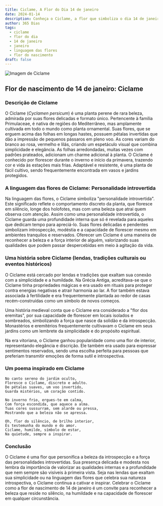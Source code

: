 ```yaml
---
title: Ciclame, A Flor do Dia 14 de janeiro
date: 2024-01-14
description: Conheça o Ciclame, a flor que simboliza o dia 14 de janeiro e seu significado 'Personalidade introvertida'. Explore a beleza e o simbolismo desta flor encantadora.
author: 365 Dias
tags:
  - ciclame
  - flor do dia
  - 14 de janeiro
  - janeiro
  - linguagem das flores
  - flor do nascimento
draft: false
---
```


![Imagem de Ciclame](https://cdn.pixabay.com/photo/2014/10/08/17/43/cyclamen-480477_1280.jpg#center)

## Flor de nascimento de 14 de janeiro: Ciclame

### Descrição de Ciclame

O Ciclame (_Cyclamen persicum_) é uma planta perene de rara beleza, admirada por suas flores delicadas e formato único. Pertencente à família Primulaceae, é nativa de regiões do Mediterrâneo, mas amplamente cultivada em todo o mundo como planta ornamental. Suas flores, que se erguem acima das folhas em longas hastes, possuem pétalas invertidas que dão a impressão de pequenos pássaros em pleno voo. As cores variam do branco ao rosa, vermelho e lilás, criando um espetáculo visual que combina simplicidade e elegância. As folhas arredondadas, muitas vezes com padrões prateados, adicionam um charme adicional à planta. O Ciclame é conhecido por florescer durante o inverno e início da primavera, trazendo cor e vida às estações mais frias. Adaptável e resistente, é uma planta de fácil cultivo, sendo frequentemente encontrada em vasos e jardins protegidos.

### A linguagem das flores de Ciclame: Personalidade introvertida

Na linguagem das flores, o Ciclame simboliza "personalidade introvertida". Este significado reflete o comportamento discreto da planta, que floresce em silêncio, longe dos holofotes, mas com uma beleza que atrai quem observa com atenção. Assim como uma personalidade introvertida, o Ciclame guarda uma profundidade interna que só é revelada para aqueles que dedicam tempo para apreciá-lo. Suas flores delicadas e pendentes simbolizam introspecção, modéstia e a capacidade de florescer mesmo em ambientes tranquilos e reservados. Oferecer um Ciclame é uma maneira de reconhecer a beleza e a força interior de alguém, valorizando suas qualidades que podem passar despercebidas em meio à agitação da vida.

### Uma história sobre Ciclame (lendas, tradições culturais ou eventos históricos)

O Ciclame está cercado por lendas e tradições que exaltam sua conexão com a simplicidade e a humildade. Na Grécia Antiga, acreditava-se que o Ciclame tinha propriedades mágicas e era usado em rituais para proteger contra energias negativas e atrair harmonia ao lar. A flor também estava associada à fertilidade e era frequentemente plantada ao redor de casas recém-construídas como um símbolo de novos começos.

Uma história medieval conta que o Ciclame era considerado a "flor dos eremitas", por sua capacidade de florescer em locais isolados e sombreados, simbolizando a força que nasce da solidão e da introspecção. Monastérios e eremitérios frequentemente cultivavam o Ciclame em seus jardins como um lembrete da simplicidade e do propósito espiritual.

Na era vitoriana, o Ciclame ganhou popularidade como uma flor de interior, representando elegância e discrição. Ele também era usado para expressar sentimentos reservados, sendo uma escolha perfeita para pessoas que preferiam transmitir emoções de forma sutil e introspectiva.

### Um poema inspirado em Ciclame

```
No canto sereno do jardim oculto,  
Floresce o Ciclame, discreto e adulto.  
De pétalas suaves, um voo invertido,  
Guarda mistérios, um coração contido.  

No inverno frio, ergues-te em calma,  
Com força escondida, que aquece a alma.  
Tuas cores sussurram, sem alarde ou pressa,  
Mostrando que a beleza não se apressa.  

Oh, flor do silêncio, de brilho interior,  
És testemunha do mundo e do amor.  
Ciclame, humilde, símbolo de estar,  
Na quietude, sempre a inspirar.
```

### Conclusão

O Ciclame é uma flor que personifica a beleza da introspecção e a força das personalidades introvertidas. Sua presença delicada e modesta nos lembra da importância de valorizar as qualidades internas e a profundidade que nem sempre são visíveis à primeira vista. Seja nas lendas que exaltam sua simplicidade ou na linguagem das flores que celebra sua natureza introspectiva, o Ciclame continua a cativar e inspirar. Celebrar o Ciclame como a flor de nascimento de 14 de janeiro é um convite para reconhecer a beleza que reside no silêncio, na humildade e na capacidade de florescer em qualquer circunstância.